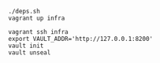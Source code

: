 
	./deps.sh
	vagrant up infra

	vagrant ssh infra
	export VAULT_ADDR='http://127.0.0.1:8200'
	vault init
	vault unseal

